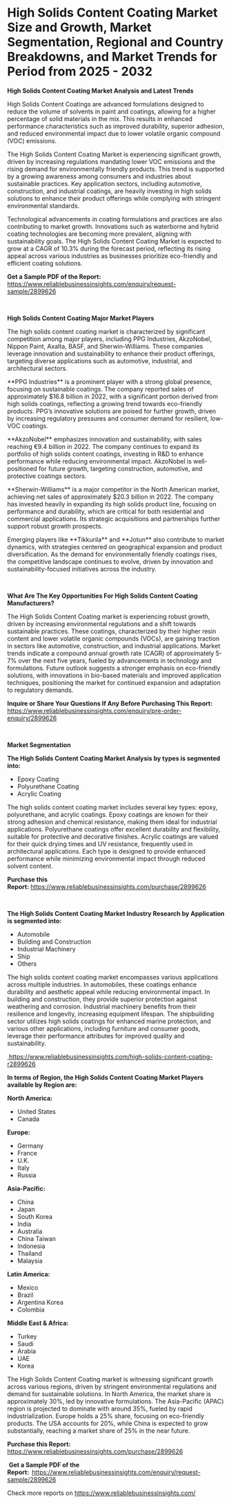 <p><h1>High Solids Content Coating Market Size and Growth, Market Segmentation, Regional and Country Breakdowns, and Market Trends for Period from 2025 -  2032</h1></p><p><strong>High Solids Content Coating Market Analysis and Latest Trends</strong></p>
<p><p>High Solids Content Coatings are advanced formulations designed to reduce the volume of solvents in paint and coatings, allowing for a higher percentage of solid materials in the mix. This results in enhanced performance characteristics such as improved durability, superior adhesion, and reduced environmental impact due to lower volatile organic compound (VOC) emissions.</p><p>The High Solids Content Coating Market is experiencing significant growth, driven by increasing regulations mandating lower VOC emissions and the rising demand for environmentally friendly products. This trend is supported by a growing awareness among consumers and industries about sustainable practices. Key application sectors, including automotive, construction, and industrial coatings, are heavily investing in high solids solutions to enhance their product offerings while complying with stringent environmental standards.</p><p>Technological advancements in coating formulations and practices are also contributing to market growth. Innovations such as waterborne and hybrid coating technologies are becoming more prevalent, aligning with sustainability goals. The High Solids Content Coating Market is expected to grow at a CAGR of 10.3% during the forecast period, reflecting its rising appeal across various industries as businesses prioritize eco-friendly and efficient coating solutions.</p></p>
<p><strong>Get a Sample PDF of the Report:&nbsp;</strong> <a href="https://www.reliablebusinessinsights.com/enquiry/request-sample/2899626?utm_campaign=2253&utm_medium=2&utm_source=Github&utm_content=ia&utm_term=16032025&utm_id=high-solids-content-coating">https://www.reliablebusinessinsights.com/enquiry/request-sample/2899626</a></p>
<p>&nbsp;</p>
<p><strong>High Solids Content Coating Major Market Players</strong></p>
<p><p>The high solids content coating market is characterized by significant competition among major players, including PPG Industries, AkzoNobel, Nippon Paint, Axalta, BASF, and Sherwin-Williams. These companies leverage innovation and sustainability to enhance their product offerings, targeting diverse applications such as automotive, industrial, and architectural sectors.</p><p>**PPG Industries** is a prominent player with a strong global presence, focusing on sustainable coatings. The company reported sales of approximately $16.8 billion in 2022, with a significant portion derived from high solids coatings, reflecting a growing trend towards eco-friendly products. PPG’s innovative solutions are poised for further growth, driven by increasing regulatory pressures and consumer demand for resilient, low-VOC coatings.</p><p>**AkzoNobel** emphasizes innovation and sustainability, with sales reaching €9.4 billion in 2022. The company continues to expand its portfolio of high solids content coatings, investing in R&D to enhance performance while reducing environmental impact. AkzoNobel is well-positioned for future growth, targeting construction, automotive, and protective coatings sectors.</p><p>**Sherwin-Williams** is a major competitor in the North American market, achieving net sales of approximately $20.3 billion in 2022. The company has invested heavily in expanding its high solids product line, focusing on performance and durability, which are critical for both residential and commercial applications. Its strategic acquisitions and partnerships further support robust growth prospects.</p><p>Emerging players like **Tikkurila** and **Jotun** also contribute to market dynamics, with strategies centered on geographical expansion and product diversification. As the demand for environmentally friendly coatings rises, the competitive landscape continues to evolve, driven by innovation and sustainability-focused initiatives across the industry.</p></p>
<p>&nbsp;</p>
<p><strong>What Are The Key Opportunities For High Solids Content Coating Manufacturers?</strong></p>
<p><p>The High Solids Content Coating market is experiencing robust growth, driven by increasing environmental regulations and a shift towards sustainable practices. These coatings, characterized by their higher resin content and lower volatile organic compounds (VOCs), are gaining traction in sectors like automotive, construction, and industrial applications. Market trends indicate a compound annual growth rate (CAGR) of approximately 5-7% over the next five years, fueled by advancements in technology and formulations. Future outlook suggests a stronger emphasis on eco-friendly solutions, with innovations in bio-based materials and improved application techniques, positioning the market for continued expansion and adaptation to regulatory demands.</p></p>
<p><strong>Inquire or Share Your Questions If Any Before Purchasing This Report:</strong> <a href="https://www.reliablebusinessinsights.com/enquiry/pre-order-enquiry/2899626?utm_campaign=2253&utm_medium=2&utm_source=Github&utm_content=ia&utm_term=16032025&utm_id=high-solids-content-coating">https://www.reliablebusinessinsights.com/enquiry/pre-order-enquiry/2899626</a></p>
<p>&nbsp;</p>
<p><strong>Market Segmentation</strong></p>
<p><strong>The High Solids Content Coating Market Analysis by types is segmented into:</strong></p>
<p><ul><li>Epoxy Coating</li><li>Polyurethane Coating</li><li>Acrylic Coating</li></ul></p>
<p><p>The high solids content coating market includes several key types: epoxy, polyurethane, and acrylic coatings. Epoxy coatings are known for their strong adhesion and chemical resistance, making them ideal for industrial applications. Polyurethane coatings offer excellent durability and flexibility, suitable for protective and decorative finishes. Acrylic coatings are valued for their quick drying times and UV resistance, frequently used in architectural applications. Each type is designed to provide enhanced performance while minimizing environmental impact through reduced solvent content.</p></p>
<p><strong>Purchase this Report:&nbsp;</strong><a href="https://www.reliablebusinessinsights.com/purchase/2899626?utm_campaign=2253&utm_medium=2&utm_source=Github&utm_content=ia&utm_term=16032025&utm_id=high-solids-content-coating">https://www.reliablebusinessinsights.com/purchase/2899626</a></p>
<p>&nbsp;</p>
<p><strong>The High Solids Content Coating Market Industry Research by Application is segmented into:</strong></p>
<p><ul><li>Automobile</li><li>Building and Construction</li><li>Industrial Machinery</li><li>Ship</li><li>Others</li></ul></p>
<p><p>The high solids content coating market encompasses various applications across multiple industries. In automobiles, these coatings enhance durability and aesthetic appeal while reducing environmental impact. In building and construction, they provide superior protection against weathering and corrosion. Industrial machinery benefits from their resilience and longevity, increasing equipment lifespan. The shipbuilding sector utilizes high solids coatings for enhanced marine protection, and various other applications, including furniture and consumer goods, leverage their performance attributes for improved quality and sustainability.</p></p>
<p><a href="https://www.reliablebusinessinsights.com/high-solids-content-coating-r2899626?utm_campaign=2253&utm_medium=2&utm_source=Github&utm_content=ia&utm_term=16032025&utm_id=high-solids-content-coating">&nbsp;https://www.reliablebusinessinsights.com/high-solids-content-coating-r2899626</a></p>
<p><strong>In terms of Region, the High Solids Content Coating Market Players available by Region are:</strong></p>
<p>
    <p> <strong> North America: </strong>
        <ul>
            <li>United States</li>
            <li>Canada</li>
        </ul>
        </p> 
    <p> <strong> Europe: </strong>
        <ul>
            <li>Germany</li>
            <li>France</li>
            <li>U.K.</li>
            <li>Italy</li>
            <li>Russia</li>
        </ul>
        </p> 
    <p> <strong> Asia-Pacific: </strong>
        <ul>
            <li>China</li>
            <li>Japan</li>
            <li>South Korea</li>
            <li>India</li>
            <li>Australia</li>
            <li>China Taiwan</li>
            <li>Indonesia</li>
            <li>Thailand</li>
            <li>Malaysia</li>
        </ul>
        </p> 
    <p> <strong> Latin America: </strong>
        <ul>
            <li>Mexico</li>
            <li>Brazil</li>
            <li>Argentina Korea</li>
            <li>Colombia</li>
        </ul>
        </p> 
    <p> <strong> Middle East & Africa: </strong>
        <ul>
            <li>Turkey</li>
            <li>Saudi</li>
            <li>Arabia</li>
            <li>UAE</li>
            <li>Korea</li>
        </ul>
    </p>
    </p>
<p><p>The High Solids Content Coating market is witnessing significant growth across various regions, driven by stringent environmental regulations and demand for sustainable solutions. In North America, the market share is approximately 30%, led by innovative formulations. The Asia-Pacific (APAC) region is projected to dominate with around 35%, fueled by rapid industrialization. Europe holds a 25% share, focusing on eco-friendly products. The USA accounts for 20%, while China is expected to grow substantially, reaching a market share of 25% in the near future.</p></p>
<p><strong>Purchase this Report: </strong><a href="https://www.reliablebusinessinsights.com/purchase/2899626?utm_campaign=2253&utm_medium=2&utm_source=Github&utm_content=ia&utm_term=16032025&utm_id=high-solids-content-coating">https://www.reliablebusinessinsights.com/purchase/2899626</a></p>
<p>&nbsp;<strong>Get a Sample PDF of the Report:&nbsp;&nbsp;</strong><a href="https://www.reliablebusinessinsights.com/enquiry/request-sample/2899626?utm_campaign=2253&utm_medium=2&utm_source=Github&utm_content=ia&utm_term=16032025&utm_id=high-solids-content-coating">https://www.reliablebusinessinsights.com/enquiry/request-sample/2899626</a></p>
<p><strong></strong></p>
<p>Check more reports on <a href="https://www.reliablebusinessinsights.com/?utm_campaign=2253&utm_medium=2&utm_source=Github&utm_content=ia&utm_term=16032025&utm_id=high-solids-content-coating">https://www.reliablebusinessinsights.com/</a></p>